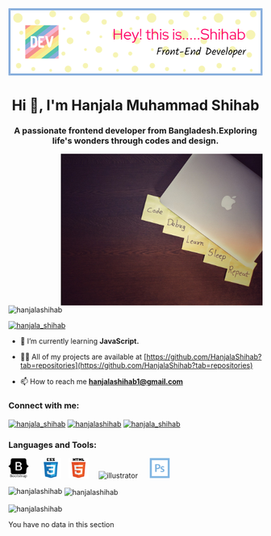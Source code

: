 <div align="center"><img src="images/github-header-image (2).png"></div>
<h1 align="center">Hi 👋, I'm Hanjala Muhammad Shihab</h1>
<h3 align="center">A passionate frontend developer from Bangladesh.Exploring life's wonders through codes and design.</h3>
<img align="right" alt="coding" width="400px" src="images/code-4918185_1280.jpg">

<p align="left"> <img src="https://komarev.com/ghpvc/?username=hanjalashihab&label=Profile%20views&color=0e75b6&style=flat" alt="hanjalashihab" /> </p>

<p align="left"> <a href="https://twitter.com/hanjala_shihab" target="blank"><img src="https://img.shields.io/twitter/follow/hanjala_shihab?logo=twitter&style=for-the-badge" alt="hanjala_shihab" /></a> </p>

- 🌱 I’m currently learning **JavaScript.**

- 👨‍💻 All of my projects are available at [https://github.com/HanjalaShihab?tab=repositories](https://github.com/HanjalaShihab?tab=repositories)

- 📫 How to reach me **hanjalashihab1@gmail.com**

<h3 align="left">Connect with me:</h3>
<p align="left">
<a href="https://twitter.com/hanjala_shihab" target="blank"><img align="center" src="https://raw.githubusercontent.com/rahuldkjain/github-profile-readme-generator/master/src/images/icons/Social/twitter.svg" alt="hanjala_shihab" height="30" width="40" /></a>
<a href="https://fb.com/hanjalashihab" target="blank"><img align="center" src="https://raw.githubusercontent.com/rahuldkjain/github-profile-readme-generator/master/src/images/icons/Social/facebook.svg" alt="hanjalashihab" height="30" width="40" /></a>
<a href="https://instagram.com/hanjala_shihab" target="blank"><img align="center" src="https://raw.githubusercontent.com/rahuldkjain/github-profile-readme-generator/master/src/images/icons/Social/instagram.svg" alt="hanjala_shihab" height="30" width="40" /></a>
</p>

<h3 align="left">Languages and Tools:</h3>
<p align="left"><img src="https://raw.githubusercontent.com/devicons/devicon/master/icons/bootstrap/bootstrap-plain-wordmark.svg" alt="bootstrap" width="40" height="40"/> &nbsp; &nbsp; &nbsp;<img src="https://raw.githubusercontent.com/devicons/devicon/master/icons/css3/css3-original-wordmark.svg" alt="css3" width="40" height="40"/> &nbsp;&nbsp;&nbsp;<img src="https://raw.githubusercontent.com/devicons/devicon/master/icons/html5/html5-original-wordmark.svg" alt="html5" width="40" height="40"/> &nbsp;&nbsp;&nbsp; <img src="https://www.vectorlogo.zone/logos/adobe_illustrator/adobe_illustrator-icon.svg" alt="illustrator" width="40" height="40"/>&nbsp;&nbsp;&nbsp;&nbsp;&nbsp;&nbsp;<img src="https://raw.githubusercontent.com/devicons/devicon/master/icons/photoshop/photoshop-line.svg" alt="photoshop" width="40" height="40"/></p>

<p><img align="left" src="https://github-readme-stats.vercel.app/api/top-langs?username=hanjalashihab&show_icons=true&locale=en&layout=compact" alt="hanjalashihab" /></p>

<p>&nbsp;<img align="center" src="https://github-readme-stats.vercel.app/api?username=hanjalashihab&show_icons=true&locale=en" alt="hanjalashihab" /></p>

<p><img align="center" src="https://github-readme-streak-stats.herokuapp.com/?user=hanjalashihab&" alt="hanjalashihab" /></p>
You have no data in this section
